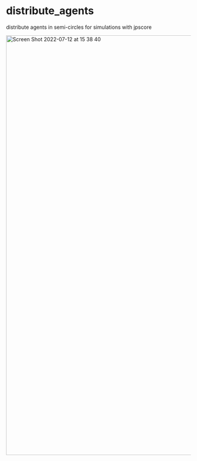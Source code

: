 # distribute_agents
distribute agents in semi-circles for simulations with jpscore

<img width="1142" alt="Screen Shot 2022-07-12 at 15 38 40" src="https://user-images.githubusercontent.com/5772973/178503533-1b86608d-f138-4bee-aa20-e46c6b461c2b.png">
